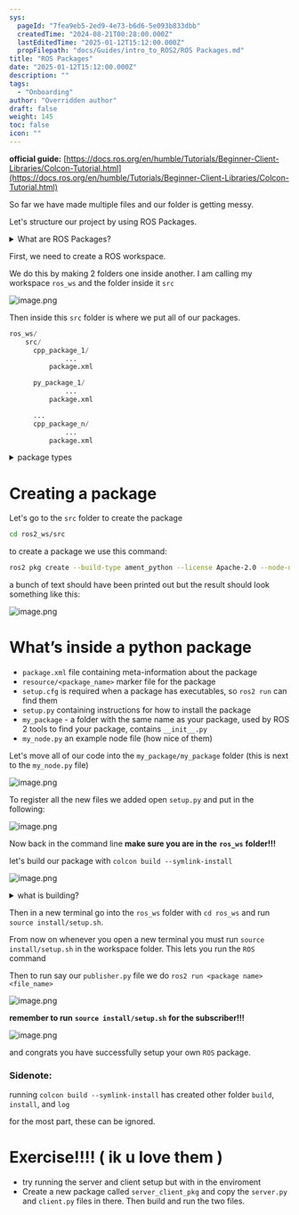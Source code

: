 ```yaml
---
sys:
  pageId: "7fea9eb5-2ed9-4e73-b6d6-5e093b833dbb"
  createdTime: "2024-08-21T00:28:00.000Z"
  lastEditedTime: "2025-01-12T15:12:00.000Z"
  propFilepath: "docs/Guides/intro_to_ROS2/ROS Packages.md"
title: "ROS Packages"
date: "2025-01-12T15:12:00.000Z"
description: ""
tags:
  - "Onboarding"
author: "Overridden author"
draft: false
weight: 145
toc: false
icon: ""
---
```


**official guide:** [https://docs.ros.org/en/humble/Tutorials/Beginner-Client-Libraries/Colcon-Tutorial.html](https://docs.ros.org/en/humble/Tutorials/Beginner-Client-Libraries/Colcon-Tutorial.html)

So far we have made multiple files and our folder is getting messy.

Let's structure our project by using ROS Packages.

<details>

<summary>What are ROS Packages?</summary>

ROS Packages are, as the name implies, packages of code that are highly sharable between ROS developers.

They consist of a folder, `package.xml` file, and source code

```python
      cpp_package_1/
		      ... imagine much code files here ..
          package.xml
```

</details>

First, we need to create a ROS workspace.

We do this by making 2 folders one inside another. I am calling my workspace `ros_ws` and the folder inside it `src`

![image.png](https://prod-files-secure.s3.us-west-2.amazonaws.com/d518164a-d88e-44d1-a4ee-3adb3bd8bce0/70706947-fd18-4537-a67b-e12946812d31/image.png?X-Amz-Algorithm=AWS4-HMAC-SHA256&X-Amz-Content-Sha256=UNSIGNED-PAYLOAD&X-Amz-Credential=ASIAZI2LB4665HDPBIKE%2F20250316%2Fus-west-2%2Fs3%2Faws4_request&X-Amz-Date=20250316T100728Z&X-Amz-Expires=3600&X-Amz-Security-Token=IQoJb3JpZ2luX2VjENH%2F%2F%2F%2F%2F%2F%2F%2F%2F%2FwEaCXVzLXdlc3QtMiJHMEUCIQDcafby3dXCGxU5P11pIFPVS4nQtpNKHX5KQeI9JVh%2BrgIgKpa%2FMmKHQ5KigYjbUMmP4cwsx2uZ48T2V85TSJKa1Zgq%2FwMIKRAAGgw2Mzc0MjMxODM4MDUiDIkfkP7QPbdRsAajhCrcA7pYQJFJhtRYnckl2hk2dXWWqdgk5HY3M4OKkWL2qAbp0p%2FYqah%2FQKnyh%2Bhanxd1i6pCpSencwJAh12g%2BO0r5H6Se4ov2P3faHMtVohsUM%2BIhl2NcmJkObP7xhgjKfsreK44%2FzB5FZBW%2BSEI6%2FlaKRJ9JRqh0MJuVulMOQsf7aPUG0xAwB0u4lncE7WZ97HNPhjcCEWdmoLl9%2FFUb5j5m0FANmUxV6HN4tjMqVU4cL2J9itiDzdPa5LD0%2FcYwm0RL4obAcIesDkHAxZOErmV4lOhfTEXhqeWKzUOszYicDmAfBsjMiwwNSM0x46ff1zb%2FWB6tVHHWXy%2B0YI1%2B5AQY0r%2Bd1g%2FhzZ1crRQ6%2B7WGyNN2m7hMeDsBEmPmUT8zGRVK0IoGkiw%2B3Go51MpaGf5p%2B5Bfw5xx2JGgWC%2BYpWek9H6k5aMyiegloO2VP%2FvqzSMW4s%2BFAZhGyvs0eQtITP3K1Z%2Bz1QVPaFqkSHGJgGzLA2Y052%2Bz1hKjJIdvoHB65%2Bt2cboq1Qa38LoHmYVi%2Fg6Xz3Zq5r8UuDFSjkkQSbICKHSY%2FJlv%2Ba3lbjTuo%2BRFqb2IPMF9EqwZSOERgIqbrALTb2zXuIA1pUVWPbenNq04QLe7ojj8U%2F1q6USKD%2FXMK%2BT2r4GOqUBJ2vCkUcFuT6eoSjeJnmckuEXEO%2F44ar3nW3yvigxbg4vS6eNnM3c3xBXUdzqlnYFwBPMP2%2FV%2Fk4%2BNsFWeaIDRZNI%2FhM9zLr8%2B%2F23ZK5zNFFvfoMWzlhkrmic5YPqFWqLiTNi2jki4hX%2F%2Fjtxa0BKB9V%2FEcb0vdU3rasq3NIjE9Uv7JIRHpi2u76ny5ECgUSCrpZXhqAVKfDAR7ahCJpXEDrxx7nv&X-Amz-Signature=c7646f8f63d1f610b836cf5f99cc859b9fcd6fb987f8ff9897edcdd960d0ee35&X-Amz-SignedHeaders=host&x-id=GetObject)

Then inside this `src` folder is where we put all of our packages.

```python
ros_ws/
    src/
      cpp_package_1/
		      ...
          package.xml

      py_package_1/
		      ...
          package.xml

      ...
      cpp_package_n/
		      ...
          package.xml

```

<details>

<summary>package types</summary>

packages can be either `C++` or python.

the intern file structure is different for each but for this guide we will stick to creating python packages

</details>

# Creating a package

Let's go to the `src` folder to create the package

```bash
cd ros2_ws/src
```

to create a package we use this command:

```bash
ros2 pkg create --build-type ament_python --license Apache-2.0 --node-name my_node my_package
```

a bunch of text should have been printed out but the result should look something like this:

![image.png](https://prod-files-secure.s3.us-west-2.amazonaws.com/d518164a-d88e-44d1-a4ee-3adb3bd8bce0/e6cf1e3f-8512-4a3e-b131-079f800bf3e8/image.png?X-Amz-Algorithm=AWS4-HMAC-SHA256&X-Amz-Content-Sha256=UNSIGNED-PAYLOAD&X-Amz-Credential=ASIAZI2LB4665HDPBIKE%2F20250316%2Fus-west-2%2Fs3%2Faws4_request&X-Amz-Date=20250316T100728Z&X-Amz-Expires=3600&X-Amz-Security-Token=IQoJb3JpZ2luX2VjENH%2F%2F%2F%2F%2F%2F%2F%2F%2F%2FwEaCXVzLXdlc3QtMiJHMEUCIQDcafby3dXCGxU5P11pIFPVS4nQtpNKHX5KQeI9JVh%2BrgIgKpa%2FMmKHQ5KigYjbUMmP4cwsx2uZ48T2V85TSJKa1Zgq%2FwMIKRAAGgw2Mzc0MjMxODM4MDUiDIkfkP7QPbdRsAajhCrcA7pYQJFJhtRYnckl2hk2dXWWqdgk5HY3M4OKkWL2qAbp0p%2FYqah%2FQKnyh%2Bhanxd1i6pCpSencwJAh12g%2BO0r5H6Se4ov2P3faHMtVohsUM%2BIhl2NcmJkObP7xhgjKfsreK44%2FzB5FZBW%2BSEI6%2FlaKRJ9JRqh0MJuVulMOQsf7aPUG0xAwB0u4lncE7WZ97HNPhjcCEWdmoLl9%2FFUb5j5m0FANmUxV6HN4tjMqVU4cL2J9itiDzdPa5LD0%2FcYwm0RL4obAcIesDkHAxZOErmV4lOhfTEXhqeWKzUOszYicDmAfBsjMiwwNSM0x46ff1zb%2FWB6tVHHWXy%2B0YI1%2B5AQY0r%2Bd1g%2FhzZ1crRQ6%2B7WGyNN2m7hMeDsBEmPmUT8zGRVK0IoGkiw%2B3Go51MpaGf5p%2B5Bfw5xx2JGgWC%2BYpWek9H6k5aMyiegloO2VP%2FvqzSMW4s%2BFAZhGyvs0eQtITP3K1Z%2Bz1QVPaFqkSHGJgGzLA2Y052%2Bz1hKjJIdvoHB65%2Bt2cboq1Qa38LoHmYVi%2Fg6Xz3Zq5r8UuDFSjkkQSbICKHSY%2FJlv%2Ba3lbjTuo%2BRFqb2IPMF9EqwZSOERgIqbrALTb2zXuIA1pUVWPbenNq04QLe7ojj8U%2F1q6USKD%2FXMK%2BT2r4GOqUBJ2vCkUcFuT6eoSjeJnmckuEXEO%2F44ar3nW3yvigxbg4vS6eNnM3c3xBXUdzqlnYFwBPMP2%2FV%2Fk4%2BNsFWeaIDRZNI%2FhM9zLr8%2B%2F23ZK5zNFFvfoMWzlhkrmic5YPqFWqLiTNi2jki4hX%2F%2Fjtxa0BKB9V%2FEcb0vdU3rasq3NIjE9Uv7JIRHpi2u76ny5ECgUSCrpZXhqAVKfDAR7ahCJpXEDrxx7nv&X-Amz-Signature=7beaa97ab81ce3e36a70d4dfb0100fa65a3a0f16d47a89091a21b5d39f8220f7&X-Amz-SignedHeaders=host&x-id=GetObject)

# What’s inside a python package

- `package.xml` file containing meta-information about the package
- `resource/<package_name>` marker file for the package
- `setup.cfg` is required when a package has executables, so `ros2 run` can find them
- `setup.py` containing instructions for how to install the package
- `my_package` - a folder with the same name as your package, used by ROS 2 tools to find your package, contains `__init__.py`
- `my_node.py` an example node file (how nice of them)

Let's move all of our code into the `my_package/my_package` folder (this is next to the `my_node.py` file)

![image.png](https://prod-files-secure.s3.us-west-2.amazonaws.com/d518164a-d88e-44d1-a4ee-3adb3bd8bce0/9ce58f11-0da9-4d3e-b86d-506a9685d378/image.png?X-Amz-Algorithm=AWS4-HMAC-SHA256&X-Amz-Content-Sha256=UNSIGNED-PAYLOAD&X-Amz-Credential=ASIAZI2LB4665HDPBIKE%2F20250316%2Fus-west-2%2Fs3%2Faws4_request&X-Amz-Date=20250316T100728Z&X-Amz-Expires=3600&X-Amz-Security-Token=IQoJb3JpZ2luX2VjENH%2F%2F%2F%2F%2F%2F%2F%2F%2F%2FwEaCXVzLXdlc3QtMiJHMEUCIQDcafby3dXCGxU5P11pIFPVS4nQtpNKHX5KQeI9JVh%2BrgIgKpa%2FMmKHQ5KigYjbUMmP4cwsx2uZ48T2V85TSJKa1Zgq%2FwMIKRAAGgw2Mzc0MjMxODM4MDUiDIkfkP7QPbdRsAajhCrcA7pYQJFJhtRYnckl2hk2dXWWqdgk5HY3M4OKkWL2qAbp0p%2FYqah%2FQKnyh%2Bhanxd1i6pCpSencwJAh12g%2BO0r5H6Se4ov2P3faHMtVohsUM%2BIhl2NcmJkObP7xhgjKfsreK44%2FzB5FZBW%2BSEI6%2FlaKRJ9JRqh0MJuVulMOQsf7aPUG0xAwB0u4lncE7WZ97HNPhjcCEWdmoLl9%2FFUb5j5m0FANmUxV6HN4tjMqVU4cL2J9itiDzdPa5LD0%2FcYwm0RL4obAcIesDkHAxZOErmV4lOhfTEXhqeWKzUOszYicDmAfBsjMiwwNSM0x46ff1zb%2FWB6tVHHWXy%2B0YI1%2B5AQY0r%2Bd1g%2FhzZ1crRQ6%2B7WGyNN2m7hMeDsBEmPmUT8zGRVK0IoGkiw%2B3Go51MpaGf5p%2B5Bfw5xx2JGgWC%2BYpWek9H6k5aMyiegloO2VP%2FvqzSMW4s%2BFAZhGyvs0eQtITP3K1Z%2Bz1QVPaFqkSHGJgGzLA2Y052%2Bz1hKjJIdvoHB65%2Bt2cboq1Qa38LoHmYVi%2Fg6Xz3Zq5r8UuDFSjkkQSbICKHSY%2FJlv%2Ba3lbjTuo%2BRFqb2IPMF9EqwZSOERgIqbrALTb2zXuIA1pUVWPbenNq04QLe7ojj8U%2F1q6USKD%2FXMK%2BT2r4GOqUBJ2vCkUcFuT6eoSjeJnmckuEXEO%2F44ar3nW3yvigxbg4vS6eNnM3c3xBXUdzqlnYFwBPMP2%2FV%2Fk4%2BNsFWeaIDRZNI%2FhM9zLr8%2B%2F23ZK5zNFFvfoMWzlhkrmic5YPqFWqLiTNi2jki4hX%2F%2Fjtxa0BKB9V%2FEcb0vdU3rasq3NIjE9Uv7JIRHpi2u76ny5ECgUSCrpZXhqAVKfDAR7ahCJpXEDrxx7nv&X-Amz-Signature=e5bf618cb6754c06c84f1a135078b1bd87594541fa20886fc718a4b56e1dd1af&X-Amz-SignedHeaders=host&x-id=GetObject)

To register all the new files we added open `setup.py` and put in the following:

![image.png](https://prod-files-secure.s3.us-west-2.amazonaws.com/d518164a-d88e-44d1-a4ee-3adb3bd8bce0/1cd7c262-4cae-4496-9d75-c178537d24a2/image.png?X-Amz-Algorithm=AWS4-HMAC-SHA256&X-Amz-Content-Sha256=UNSIGNED-PAYLOAD&X-Amz-Credential=ASIAZI2LB4665HDPBIKE%2F20250316%2Fus-west-2%2Fs3%2Faws4_request&X-Amz-Date=20250316T100728Z&X-Amz-Expires=3600&X-Amz-Security-Token=IQoJb3JpZ2luX2VjENH%2F%2F%2F%2F%2F%2F%2F%2F%2F%2FwEaCXVzLXdlc3QtMiJHMEUCIQDcafby3dXCGxU5P11pIFPVS4nQtpNKHX5KQeI9JVh%2BrgIgKpa%2FMmKHQ5KigYjbUMmP4cwsx2uZ48T2V85TSJKa1Zgq%2FwMIKRAAGgw2Mzc0MjMxODM4MDUiDIkfkP7QPbdRsAajhCrcA7pYQJFJhtRYnckl2hk2dXWWqdgk5HY3M4OKkWL2qAbp0p%2FYqah%2FQKnyh%2Bhanxd1i6pCpSencwJAh12g%2BO0r5H6Se4ov2P3faHMtVohsUM%2BIhl2NcmJkObP7xhgjKfsreK44%2FzB5FZBW%2BSEI6%2FlaKRJ9JRqh0MJuVulMOQsf7aPUG0xAwB0u4lncE7WZ97HNPhjcCEWdmoLl9%2FFUb5j5m0FANmUxV6HN4tjMqVU4cL2J9itiDzdPa5LD0%2FcYwm0RL4obAcIesDkHAxZOErmV4lOhfTEXhqeWKzUOszYicDmAfBsjMiwwNSM0x46ff1zb%2FWB6tVHHWXy%2B0YI1%2B5AQY0r%2Bd1g%2FhzZ1crRQ6%2B7WGyNN2m7hMeDsBEmPmUT8zGRVK0IoGkiw%2B3Go51MpaGf5p%2B5Bfw5xx2JGgWC%2BYpWek9H6k5aMyiegloO2VP%2FvqzSMW4s%2BFAZhGyvs0eQtITP3K1Z%2Bz1QVPaFqkSHGJgGzLA2Y052%2Bz1hKjJIdvoHB65%2Bt2cboq1Qa38LoHmYVi%2Fg6Xz3Zq5r8UuDFSjkkQSbICKHSY%2FJlv%2Ba3lbjTuo%2BRFqb2IPMF9EqwZSOERgIqbrALTb2zXuIA1pUVWPbenNq04QLe7ojj8U%2F1q6USKD%2FXMK%2BT2r4GOqUBJ2vCkUcFuT6eoSjeJnmckuEXEO%2F44ar3nW3yvigxbg4vS6eNnM3c3xBXUdzqlnYFwBPMP2%2FV%2Fk4%2BNsFWeaIDRZNI%2FhM9zLr8%2B%2F23ZK5zNFFvfoMWzlhkrmic5YPqFWqLiTNi2jki4hX%2F%2Fjtxa0BKB9V%2FEcb0vdU3rasq3NIjE9Uv7JIRHpi2u76ny5ECgUSCrpZXhqAVKfDAR7ahCJpXEDrxx7nv&X-Amz-Signature=84d0c2b850b1eb7934f35562532581647b28467135ce12ab09e97d2df5178cba&X-Amz-SignedHeaders=host&x-id=GetObject)

Now back in the command line **make sure you are in the** **`ros_ws`** **folder!!!**

let's build our package with `colcon build --symlink-install`

![image.png](https://prod-files-secure.s3.us-west-2.amazonaws.com/d518164a-d88e-44d1-a4ee-3adb3bd8bce0/2f2a0d27-b173-48fd-b189-5f5c0ce65619/image.png?X-Amz-Algorithm=AWS4-HMAC-SHA256&X-Amz-Content-Sha256=UNSIGNED-PAYLOAD&X-Amz-Credential=ASIAZI2LB4665HDPBIKE%2F20250316%2Fus-west-2%2Fs3%2Faws4_request&X-Amz-Date=20250316T100728Z&X-Amz-Expires=3600&X-Amz-Security-Token=IQoJb3JpZ2luX2VjENH%2F%2F%2F%2F%2F%2F%2F%2F%2F%2FwEaCXVzLXdlc3QtMiJHMEUCIQDcafby3dXCGxU5P11pIFPVS4nQtpNKHX5KQeI9JVh%2BrgIgKpa%2FMmKHQ5KigYjbUMmP4cwsx2uZ48T2V85TSJKa1Zgq%2FwMIKRAAGgw2Mzc0MjMxODM4MDUiDIkfkP7QPbdRsAajhCrcA7pYQJFJhtRYnckl2hk2dXWWqdgk5HY3M4OKkWL2qAbp0p%2FYqah%2FQKnyh%2Bhanxd1i6pCpSencwJAh12g%2BO0r5H6Se4ov2P3faHMtVohsUM%2BIhl2NcmJkObP7xhgjKfsreK44%2FzB5FZBW%2BSEI6%2FlaKRJ9JRqh0MJuVulMOQsf7aPUG0xAwB0u4lncE7WZ97HNPhjcCEWdmoLl9%2FFUb5j5m0FANmUxV6HN4tjMqVU4cL2J9itiDzdPa5LD0%2FcYwm0RL4obAcIesDkHAxZOErmV4lOhfTEXhqeWKzUOszYicDmAfBsjMiwwNSM0x46ff1zb%2FWB6tVHHWXy%2B0YI1%2B5AQY0r%2Bd1g%2FhzZ1crRQ6%2B7WGyNN2m7hMeDsBEmPmUT8zGRVK0IoGkiw%2B3Go51MpaGf5p%2B5Bfw5xx2JGgWC%2BYpWek9H6k5aMyiegloO2VP%2FvqzSMW4s%2BFAZhGyvs0eQtITP3K1Z%2Bz1QVPaFqkSHGJgGzLA2Y052%2Bz1hKjJIdvoHB65%2Bt2cboq1Qa38LoHmYVi%2Fg6Xz3Zq5r8UuDFSjkkQSbICKHSY%2FJlv%2Ba3lbjTuo%2BRFqb2IPMF9EqwZSOERgIqbrALTb2zXuIA1pUVWPbenNq04QLe7ojj8U%2F1q6USKD%2FXMK%2BT2r4GOqUBJ2vCkUcFuT6eoSjeJnmckuEXEO%2F44ar3nW3yvigxbg4vS6eNnM3c3xBXUdzqlnYFwBPMP2%2FV%2Fk4%2BNsFWeaIDRZNI%2FhM9zLr8%2B%2F23ZK5zNFFvfoMWzlhkrmic5YPqFWqLiTNi2jki4hX%2F%2Fjtxa0BKB9V%2FEcb0vdU3rasq3NIjE9Uv7JIRHpi2u76ny5ECgUSCrpZXhqAVKfDAR7ahCJpXEDrxx7nv&X-Amz-Signature=589ad7576c099a5aaa782a09bd174fbc3c03860e8e691ddd39355b3d23409c2f&X-Amz-SignedHeaders=host&x-id=GetObject)

<details>

<summary>what is building?</summary>

if you are a CS major at Rose-Hulman you will learn the answer to this in CSSE132

but TLDR; is it combines all the code files into one program that can be run easily 

</details>

Then in a new terminal go into the `ros_ws` folder with `cd ros_ws` and run `source install/setup.sh`. 

From now on whenever you open a new terminal you must run `source install/setup.sh` in the workspace folder. This lets you run the `ROS` command

Then to run say our `publisher.py` file we do `ros2 run <package name> <file_name>`

![image.png](https://prod-files-secure.s3.us-west-2.amazonaws.com/d518164a-d88e-44d1-a4ee-3adb3bd8bce0/4f4b1219-3a44-4632-aa0a-ce3471699f59/image.png?X-Amz-Algorithm=AWS4-HMAC-SHA256&X-Amz-Content-Sha256=UNSIGNED-PAYLOAD&X-Amz-Credential=ASIAZI2LB4665HDPBIKE%2F20250316%2Fus-west-2%2Fs3%2Faws4_request&X-Amz-Date=20250316T100728Z&X-Amz-Expires=3600&X-Amz-Security-Token=IQoJb3JpZ2luX2VjENH%2F%2F%2F%2F%2F%2F%2F%2F%2F%2FwEaCXVzLXdlc3QtMiJHMEUCIQDcafby3dXCGxU5P11pIFPVS4nQtpNKHX5KQeI9JVh%2BrgIgKpa%2FMmKHQ5KigYjbUMmP4cwsx2uZ48T2V85TSJKa1Zgq%2FwMIKRAAGgw2Mzc0MjMxODM4MDUiDIkfkP7QPbdRsAajhCrcA7pYQJFJhtRYnckl2hk2dXWWqdgk5HY3M4OKkWL2qAbp0p%2FYqah%2FQKnyh%2Bhanxd1i6pCpSencwJAh12g%2BO0r5H6Se4ov2P3faHMtVohsUM%2BIhl2NcmJkObP7xhgjKfsreK44%2FzB5FZBW%2BSEI6%2FlaKRJ9JRqh0MJuVulMOQsf7aPUG0xAwB0u4lncE7WZ97HNPhjcCEWdmoLl9%2FFUb5j5m0FANmUxV6HN4tjMqVU4cL2J9itiDzdPa5LD0%2FcYwm0RL4obAcIesDkHAxZOErmV4lOhfTEXhqeWKzUOszYicDmAfBsjMiwwNSM0x46ff1zb%2FWB6tVHHWXy%2B0YI1%2B5AQY0r%2Bd1g%2FhzZ1crRQ6%2B7WGyNN2m7hMeDsBEmPmUT8zGRVK0IoGkiw%2B3Go51MpaGf5p%2B5Bfw5xx2JGgWC%2BYpWek9H6k5aMyiegloO2VP%2FvqzSMW4s%2BFAZhGyvs0eQtITP3K1Z%2Bz1QVPaFqkSHGJgGzLA2Y052%2Bz1hKjJIdvoHB65%2Bt2cboq1Qa38LoHmYVi%2Fg6Xz3Zq5r8UuDFSjkkQSbICKHSY%2FJlv%2Ba3lbjTuo%2BRFqb2IPMF9EqwZSOERgIqbrALTb2zXuIA1pUVWPbenNq04QLe7ojj8U%2F1q6USKD%2FXMK%2BT2r4GOqUBJ2vCkUcFuT6eoSjeJnmckuEXEO%2F44ar3nW3yvigxbg4vS6eNnM3c3xBXUdzqlnYFwBPMP2%2FV%2Fk4%2BNsFWeaIDRZNI%2FhM9zLr8%2B%2F23ZK5zNFFvfoMWzlhkrmic5YPqFWqLiTNi2jki4hX%2F%2Fjtxa0BKB9V%2FEcb0vdU3rasq3NIjE9Uv7JIRHpi2u76ny5ECgUSCrpZXhqAVKfDAR7ahCJpXEDrxx7nv&X-Amz-Signature=2c8be7fdb7133659ec0c0d56d1f3ac4025e8fd5e6f2bd7bf9df1a2700e7db64a&X-Amz-SignedHeaders=host&x-id=GetObject)

**remember to run** **`source install/setup.sh`** **for the subscriber!!!**

![image.png](https://prod-files-secure.s3.us-west-2.amazonaws.com/d518164a-d88e-44d1-a4ee-3adb3bd8bce0/02121119-dad4-49ec-8356-c956108b4243/image.png?X-Amz-Algorithm=AWS4-HMAC-SHA256&X-Amz-Content-Sha256=UNSIGNED-PAYLOAD&X-Amz-Credential=ASIAZI2LB4665HDPBIKE%2F20250316%2Fus-west-2%2Fs3%2Faws4_request&X-Amz-Date=20250316T100728Z&X-Amz-Expires=3600&X-Amz-Security-Token=IQoJb3JpZ2luX2VjENH%2F%2F%2F%2F%2F%2F%2F%2F%2F%2FwEaCXVzLXdlc3QtMiJHMEUCIQDcafby3dXCGxU5P11pIFPVS4nQtpNKHX5KQeI9JVh%2BrgIgKpa%2FMmKHQ5KigYjbUMmP4cwsx2uZ48T2V85TSJKa1Zgq%2FwMIKRAAGgw2Mzc0MjMxODM4MDUiDIkfkP7QPbdRsAajhCrcA7pYQJFJhtRYnckl2hk2dXWWqdgk5HY3M4OKkWL2qAbp0p%2FYqah%2FQKnyh%2Bhanxd1i6pCpSencwJAh12g%2BO0r5H6Se4ov2P3faHMtVohsUM%2BIhl2NcmJkObP7xhgjKfsreK44%2FzB5FZBW%2BSEI6%2FlaKRJ9JRqh0MJuVulMOQsf7aPUG0xAwB0u4lncE7WZ97HNPhjcCEWdmoLl9%2FFUb5j5m0FANmUxV6HN4tjMqVU4cL2J9itiDzdPa5LD0%2FcYwm0RL4obAcIesDkHAxZOErmV4lOhfTEXhqeWKzUOszYicDmAfBsjMiwwNSM0x46ff1zb%2FWB6tVHHWXy%2B0YI1%2B5AQY0r%2Bd1g%2FhzZ1crRQ6%2B7WGyNN2m7hMeDsBEmPmUT8zGRVK0IoGkiw%2B3Go51MpaGf5p%2B5Bfw5xx2JGgWC%2BYpWek9H6k5aMyiegloO2VP%2FvqzSMW4s%2BFAZhGyvs0eQtITP3K1Z%2Bz1QVPaFqkSHGJgGzLA2Y052%2Bz1hKjJIdvoHB65%2Bt2cboq1Qa38LoHmYVi%2Fg6Xz3Zq5r8UuDFSjkkQSbICKHSY%2FJlv%2Ba3lbjTuo%2BRFqb2IPMF9EqwZSOERgIqbrALTb2zXuIA1pUVWPbenNq04QLe7ojj8U%2F1q6USKD%2FXMK%2BT2r4GOqUBJ2vCkUcFuT6eoSjeJnmckuEXEO%2F44ar3nW3yvigxbg4vS6eNnM3c3xBXUdzqlnYFwBPMP2%2FV%2Fk4%2BNsFWeaIDRZNI%2FhM9zLr8%2B%2F23ZK5zNFFvfoMWzlhkrmic5YPqFWqLiTNi2jki4hX%2F%2Fjtxa0BKB9V%2FEcb0vdU3rasq3NIjE9Uv7JIRHpi2u76ny5ECgUSCrpZXhqAVKfDAR7ahCJpXEDrxx7nv&X-Amz-Signature=b24131d7c4affdc78d0131c57f620e31821d0313ad1933f0b08dcfbeb99a4d05&X-Amz-SignedHeaders=host&x-id=GetObject)

and congrats you have successfully setup your own `ROS` package.

### Sidenote:

running `colcon build --symlink-install` has created other folder `build`, `install`, and `log`

for the most part, these can be ignored.

# Exercise!!!! ( ik u love them )

- try running the server and client setup but with in the enviroment
- Create a new package called `server_client_pkg` and copy the `server.py` and `client.py` files in there. Then build and run the two files.
